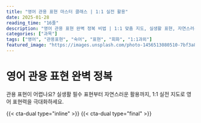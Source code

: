 ```yaml
---
title: "영어 관용 표현 마스터 클래스 | 1:1 실전 활용"
date: 2025-01-28
reading_time: "16줄"
description: "영어 관용 표현 완벽 정복 비법 | 1:1 맞춤 지도, 실생활 표현, 자연스러운 대화 [2025년]"
categories: ["과목"]
tags: ["영어", "관용표현", "숙어", "표현", "회화", "1:1과외"]
featured_image: "https://images.unsplash.com/photo-1456513080510-7bf3a84b82f8?w=1200&h=630&fit=crop"
---
```


# 영어 관용 표현 완벽 정복

관용 표현이 어렵나요? 실생활 필수 표현부터 자연스러운 활용까지, 1:1 실전 지도로 영어 표현력을 극대화하세요.

{{< cta-dual type="inline" >}}
{{< cta-dual type="final" >}}
